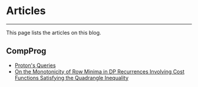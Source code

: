 # Articles
---

This page lists the articles on this blog.

## CompProg

- [Proton's Queries](compprog/proton-queries.md)
- [On the Monotonicity of Row Minima in DP Recurrences Involving Cost Functions Satisfying the Quadrangle Inequality](compprog/monotonicity-quadrangle-inequality.md)